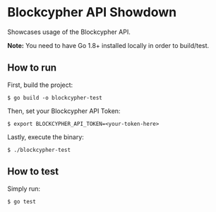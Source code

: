 # Blockcypher API Showdown

Showcases usage of the Blockcypher API.

**Note:** You need to have Go 1.8+ installed locally in order to build/test.

## How to run

First, build the project:

    $ go build -o blockcypher-test

Then, set your Blockcypher API Token:

    $ export BLOCKCYPHER_API_TOKEN=<your-token-here>

Lastly, execute the binary:

    $ ./blockcypher-test

## How to test

Simply run:

    $ go test
